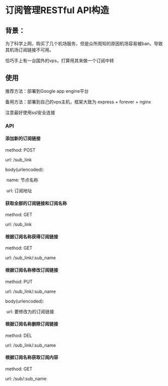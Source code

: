 # 订阅管理RESTful API构造

## 背景：

为了科学上网，购买了几个机场服务，但是众所周知的原因机场容易被ban，导致其机场订阅链接不可用。

恰巧手上有一台国外的vps，打算用其来做一个订阅中转



## 使用
推荐方法：部署到Google app engine平台

备用方法：部署到自己的vps主机，框架大致为 express + forever + nginx

注意最好使用ssl安全连接

### API

#### 添加新的订阅链接

method: POST

url: /sub_link

body(urlencoded):

​	name: 节点名称

​	url: 订阅地址



#### 获取全部的订阅链接和订阅名称

method: GET

url: /sub_link



#### 根据订阅名称获得订阅链接

method: GET

url: /sub_link/:sub_name



#### 根据订阅名称修改订阅链接

method: PUT

url: /sub_link/:sub_name

body(urlencoded):

​	url: 要修改为的订阅链接



#### 根据订阅名称删除订阅链接

method: DEL

url: /sub_link/:sub_name



#### 根据订阅名称获取订阅内容

method: GET

url: /sub/:sub_name